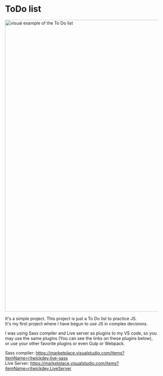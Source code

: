 # ToDo list
<img width="960" alt="visual example of the To Do list" src="https://github.com/HamaHs/ToDo/assets/45846647/deed217d-f4f9-4733-8a6c-179ab838e2bc" style="display: block; margin: 0 auto;">


It's a simple project. This project is just a To Do list to practice JS.</br>
It's my first project where I have begun to use JS in complex decisions.

I was using Sass compiler and Live server as plugins to my VS code, so you may use the same plugins (You can see the links on these plugins below), or use your other favorite plugins or even Gulp or Webpack.

Sass compiler: https://marketplace.visualstudio.com/items?itemName=ritwickdey.live-sass</br>
Live Server: https://marketplace.visualstudio.com/items?itemName=ritwickdey.LiveServer</br>
